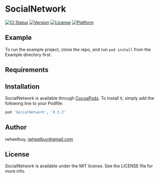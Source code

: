 # SocialNetwork

[![CI Status](http://img.shields.io/travis/iwheelbuy/SocialNetwork.svg?style=flat)](https://travis-ci.org/iwheelbuy/SocialNetwork)
[![Version](https://img.shields.io/cocoapods/v/SocialNetwork.svg?style=flat)](http://cocoapods.org/pods/SocialNetwork)
[![License](https://img.shields.io/cocoapods/l/SocialNetwork.svg?style=flat)](http://cocoapods.org/pods/SocialNetwork)
[![Platform](https://img.shields.io/cocoapods/p/SocialNetwork.svg?style=flat)](http://cocoapods.org/pods/SocialNetwork)

## Example

To run the example project, clone the repo, and run `pod install` from the Example directory first.

## Requirements

## Installation

SocialNetwork is available through [CocoaPods](http://cocoapods.org). To install
it, simply add the following line to your Podfile:

```ruby
pod 'SocialNetwork', '0.3.2'
```

## Author

iwheelbuy, iwheelbuy@gmail.com

## License

SocialNetwork is available under the MIT license. See the LICENSE file for more info.
